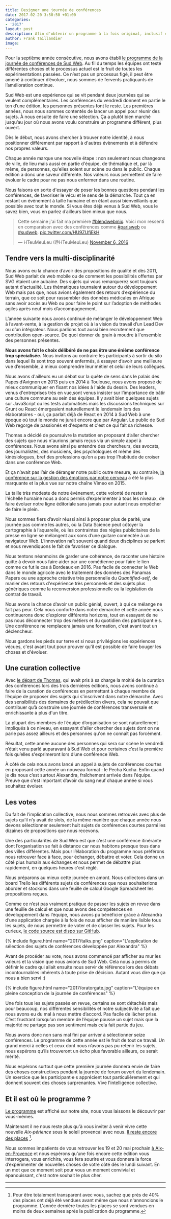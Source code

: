 ```yaml
---
title: Designer une journée de conférences
date: 2017-02-20 3:50:50 +01:00
categories:
- '2017'
layout: post
description: Afin d'obtenir un programme à la fois original, inclusif et cohérent, nous procédons à une curation collecitve en amont puis à une sélection parmis les sujets reçus.
author: Frank Taillandier
image:
---
```

Pour la septième année consécutive, nous avons établi [le programme de la journée de conférences de Sud Web](https://sudweb.fr/2017/programme/). Au fil du temps les équipes ont testé différentes choses et le processus actuel est le fruit de toutes les expérimentations passées. Ce n’est pas un processus figé, il peut être amené à continuer d’évoluer, nous sommes de fervents pratiquants de l’amélioration continue.

Sud Web est une expérience qui se vit pendant deux journées qui se veulent complémentaires. Les conférences du vendredi donnent en partie le ton d’une édition, les personnes présentes font le reste. Les premières années, nous nous sommes contentés de lancer un appel pour réunir des sujets. À nous ensuite de faire une sélection. Ça a plutôt bien marché jusqu’au jour où nous avons voulu construire un programme différent, plus ouvert.

Dès le début, nous avons chercher à trouver notre identité, à nous positionner différement par rapport à d'autres évènements et à défendre nos propres valeurs.

Chaque année marque une nouvelle étape : non seulement nous changeons de ville, de lieu mais aussi en partie d'équipe, de thématique et, par là même, de personnes, qu'elles soient sur scène ou dans le public. Chaque édition a donc une saveur différente. Nos valeurs nous permettent de faire évoluer le cadre pour ne pas nous enfermer dans une routine.

Nous faisons en sorte d'essayer de poser les bonnes questions pendant les conférences, de favoriser le vécu et le sens de la démarche. Tout ça en restant un événement à taille humaine et en étant aussi bienveillants que possible avec tout le monde. Si vous êtes déjà venus à Sud Web, vous le savez bien, vous en parlez d’ailleurs bien mieux que nous.

<blockquote class="twitter-tweet" data-lang="en"><p lang="fr" dir="ltr">Cette semaine j&#39;ai fait ma première <a href="https://twitter.com/hashtag/blendwebmix?src=hash">#blendwebmix</a>. Voici mon ressenti en comparaison avec des conférences comme <a href="https://twitter.com/hashtag/parisweb?src=hash">#parisweb</a> ou <a href="https://twitter.com/hashtag/sudweb?src=hash">#sudweb</a>. <a href="https://t.co/HU9ZUfjEkH">pic.twitter.com/HU9ZUfjEkH</a></p>&mdash; HTeuMeuLeu (@HTeuMeuLeu) <a href="https://twitter.com/HTeuMeuLeu/status/795266694608457728">November 6, 2016</a></blockquote>
<script async src="//platform.twitter.com/widgets.js" charset="utf-8"></script>

## Tendre vers la multi-disciplinarité

Nous avons eu la chance d’avoir des propositions de qualité et dès 2011, Sud Web parlait de web mobile ou de comment les possibilités offertes par SVG étaient une aubaine. Des sujets qui vous remarquerez sont toujours autant  d'actualité. Les thématiques tournaient autour du développement Web mais pas que, nous avions également des retours d’expérience du terrain, que ce soit pour rassembler des données médicales en Afrique sans avoir accès au Web ou pour faire le point sur l’adoption de méthodes agiles après neuf mois d’accompagnement.

L’année suivante nous avons continué de mélanger le développement Web à l’avant-vente, à la gestion de projet où à la vision du travail d’un Lead Dev ou d’un intégrateur. Nous parlions tout aussi bien recrutement que contribution open-source. De quoi donner du grain à moudre à l'ensemble des personnes présentes.

**Nous avons fait le choix délibéré de ne pas être une énième conférence trop spécialisée.** Nous invitons au contraire les participants à sortir du silo dans lequel ils sont trop souvent enfermés, à essayer d’avoir une meilleure vue d’ensemble, à mieux comprendre leur métier et celui de leurs collègues.

Nous avons d'ailleurs eu un débat sur la quête de sens dans le palais des Papes d’Avignon en 2013 puis en 2014 à Toulouse, nous avons proposé de mieux communiquer en fixant nos idées à l'aide du dessin. Des leaders, venus d'entreprises très en vue,sont venus insister sur l’importance de bâtir une culture commune au sein des équipes. Il y avait bien quelques sujets sur JavaScript ou les tests automatisés mais les discussions techniques sur Grunt ou React émergeaient naturellement le lendemain lors des élaboratoires - oui,  ça parlait déjà de React en 2014 à Sud Web à une époque où tout le monde ne jurait encore que par Angular. Le public de Sud Web regorge de passionés et d'experts et c'est ce qui fait sa richesse.

Thomas a décidé de poursuivre la mutation en proposant d’aller chercher des sujets que nous n'aurions jamais reçus via un simple appel à conférences. Nous avons ainsi pu entendre des chercheurs, des avocats, des journalistes, des musiciens, des psychologues et même des kinésiologues, bref des professions qu’on a pas trop l’habitude de croiser dans une conférence Web.

Et ça n’avait pas l’air de déranger notre public outre mesure, au contraire, [la conférence sur la gestion des émotions par notre cerveau](https://vimeo.com/137741451) a été la plus marquante et la plus vue sur notre chaîne Vimeo en 2015.

La taille très modeste de notre évènement, cette volonté de rester à l'échelle humaine nous a donc permis d’expérimenter à tous les niveaux, de faire évoluer notre ligne éditoriale sans jamais pour autant nous empêcher de faire le plein.

Nous sommes fiers d’avoir réussi ainsi à proposer plus de parité, une journée pas comme les autres, où la Data Science peut côtoyer la cartographie à l’aquarelle, où les contraintes des régies publicitaires de la presse en ligne se mélangent aux sons d’une guitare connectée à un navigateur Web. L’innovation naît souvent quand deux disciplines se parlent et nous revendiquons le fait de favoriser ce dialogue.

Nous tentons néanmoins de garder une cohérence, de raconter une histoire quitte à devoir nous faire aider par une comédienne pour faire le lien comme ce fut le cas à Bordeaux en 2016. Pas facile de connecter le Web dans le monde agricole avec le traitement des données des Panamas Papers ou une approche créative très personnelle du *Quantified-self*, de manier des retours d'expérience très personnels et des sujets plus génériques comme la reconversion professionnelle ou la législation du contrat de travail.

Nous avons la chance d’avoir un public génial, ouvert, à qui ce mélange ne fait pas peur. Cela nous conforte dans notre démarche et cette année nous continuerons donc d’explorer différents horizons, tout en essayant de ne pas nous déconnecter trop des métiers et du quotidien des participant·e·s. Une conférence ne remplacera jamais une formation, c'est avant tout un déclencheur.

Nous gardons les pieds sur terre et si nous privilégions les expériences vécues, c'est avant tout pour prouver qu'il est possible de faire bouger les choses et d'évoluer.

## Une curation collective

Avec [le départ de Thomas](https://oncletom.io/2016/69-months-of-sudweb/), qui avait pris à sa charge la moitié de la curation des conférences lors des trois dernières éditions, nous avons continué à faire de la curation de conférences en permettant à chaque membre de l’équipe de proposer des sujets qui s'inscrivent dans notre démarche. Avec des sensibilités des domaines de prédilection divers, cela ne pouvait que contribuer qu’à construire une journée de conférences transversale et enrichissante à plus d'un titre.

La plupart des membres de l’équipe d’organisation se sont naturellement impliqués à ce niveau, en essayant d'aller chercher des sujets dont on ne parle pas assez ailleurs et des personnes qu'on ne connaît pas forcément.

Résultat, cette année aucune des personnes qui sera sur scène le vendredi n’était venu parlé auparavant à Sud Web et pour certaines c’est la première fois qu’elles s'exprimeront lors d’une conférence Web.

À côté de cela nous avons lancé un appel à sujets de conférences courtes en proposant cette année un nouveau format : le Pecha Kucha. Enfin quand je dis nous c’est surtout Alexandra, fraîchement arrivée dans l’équipe. Preuve que c’est important d’avoir du sang neuf chaque année si vous souhaitez évoluer.

## Les votes

Du fait de l’implication collective, nous nous sommes retrouvés avec plus de sujets qu’il n’y avait de slots, de la même manière que chaque année nous devons sélectionner seulement huit sujets de conférences courtes parmi les dizaines de propositions que nous recevons.

Une des particularités de Sud Web est que c’est une conférence itinérante dont l’organisation se fait à distance car nous habitons presque tous dans des villes différentes. Mais pour l’élaboration du programme nous préférons nous retrouver face à face, pour échanger, débattre et voter. Cela donne un côté plus humain aux échanges et nous permet de débattre plus rapidement, en quelques heures c'est réglé.

Nous préparons au mieux cette journée en amont. Nous collectons dans un board Trello les différents sujets de conférences que nous souhaiterions aborder et stockons dans une feuille de calcul Google Spreadsheet les propositions reçues.

Comme ce n’est pas vraiment pratique de passer les sujets en revue dans une feuille de calcul et que nous avons des compétences en développement dans l’équipe, nous avons pu bénéficier grâce à Alexandra d’une application chargée à la fois de nous afficher de manière lisible tous les sujets, de nous permettre de voter et de classer les sujets.  Pour les curieux, [le code source est dispo sur GitHub](https://github.com/sudweb/talks).

{% include figure.html name="2017/talks.png" caption="L'application de sélection des sujets de conférences développée par Alexandra" %}

Avant de procéder au vote, nous avons commencé par afficher au mur les valeurs et la vision que nous avions de Sud Web. Cela nous a permis de définir le cadre qui allait ensuite nous servir de référence lors des débats incontournables inhérents à toute prise de décision. Autant vous dire que ça nous a bien servi :)

{% include figure.html name="2017/oratorgate.jpg" caption="L'équipe en pleine conception de la journée de conférences" %}

Une fois tous les sujets passés en revue, certains se sont détachés mais pour beaucoup, nos différentes sensibilités et notre subjectivité a fait que nous avons eu du mal à nous mettre d’accord. Pas facile de lâcher prise. C’est frustrant lorsqu’un membre de l’équipe pousse un sujet mais que la majorité ne partage pas son sentiment mais cela fait partie du jeu.

Nous avons donc non sans mal fini par arriver à sélectionner seize conférences. Le programme de cette année est le fruit de tout ce travail. Un grand merci à celles et ceux dont nous n’avons pas pu retenir les sujets, nous espérons qu’ils trouveront un écho plus favorable ailleurs, ce serait mérité.

Nous espérons surtout que cette première journée donnera envie de faire des choses constructives pendant la journée de forum ouvert du lendemain. Un exercice que les participant·e·s apprécient tout particulièrement et qui donnent souvent des choses surprenantes. Vive l'intelligence collective.

## Et il est où le programme ?

[Le programme](https://sudweb.fr/2017/programme/) est affiché sur notre site, nous vous laissons le découvrir par vous-mêmes.

Maintenant il ne nous reste plus qu'à vous inviter à venir vivre cette nouvelle *Aix-périence* sous le soleil provencal avec nous. [Il reste encore des places](https://sudweb.fr/2017/inscription/) [^1].

Nous sommes impatients de vous retrouver les 19 et 20 mai prochain [à Aix-en-Provence](https://sudweb.fr/2017/lieux/) et nous espérons qu’une fois encore cette édition vous interrogera, vous enrichira, vous fera sourire et vous donnera la force d’expérimenter de nouvelles choses de votre côté dès le lundi suivant. En un mot que ce moment soit pour vous un moment convivial et épanouissant, c'est notre souhait le plus cher.

---

[^1]: Pour être totalement transparent avec vous, sachez que près de 40% des places ont déjà été vendues avant même que nous n'annoncions le programme. L'année dernière toutes les places se sont vendues en moins de deux semaines après la publication du programme.
